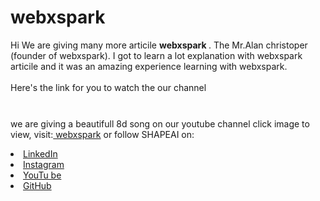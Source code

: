 # webxspark
Hi We are giving many more articile <b> webxspark
</b>.
The  Mr.Alan christoper (founder of webxspark). I got to
learn a lot explanation with webxspark articile and it was an amazing experience learning with webxspark.
<br><br>Here's the link for you to watch the our channel<br>
<a href="https://www.youtube.com/channel/UCkFKKjMyRu1yC8_AknH0qzg"> <img src="https://web.whatsapp.com/pp?e=https%3A%2F%2Fpps.whatsapp.net%2Fv%2Ft61.24694-24%2F212106786_298317868746070_1310120802868150823_n.jpg%3Fccb%3D11-4%26oh%3D36ec1b5e98e5c6587fcfec0d80963957%26oe%3D60E384CC&t=l&u=919176097404-1625220644%40g.us&i=1625220646&n=CND6KiO9EAcdTqBLosrOItghgFJIu5ZZiQ08SK90%2BTM%3D" style="width: 10px;"> </a>



<br>we are giving a beautifull 8d song on our youtube channel click image to view, visit:<a href="">
webxspark</a>
or follow SHAPEAI on:
<li><a href=
"#">LinkedIn</a>
<li><a href=
"https://www.instagram.com/webxspark/">Instagram</a>
<li><a
href=
"https://www.youtube.com/channel/UCkFKKjMyRu1yC8_AknH0qzg">YouTu
be</a>
<li><a href=
"https://github.com/webxspark">GitHub</a>
